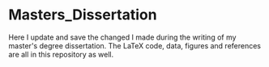 # Masters_Dissertation
Here I update and save the changed I made during the writing of my master's degree dissertation. The LaTeX code, data, figures and references are all in this repository as well.
